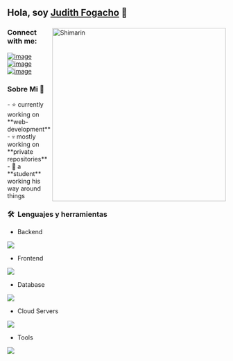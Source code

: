 ## Hola, soy [Judith Fogacho](https://github.com/JudithFogacho) 👋

<div>
  <img align="right" width="400" alt="Shimarin" src="https://i.imgur.com/eDGidzd.png"/>
  <h3 align="left">Connect with me:</h3>
  <div align="left">
  
  [![image](https://img.shields.io/badge/LinkedIn-ff69b4?style=for-the-badge&logo=linkedin&logoColor=white)](https://www.linkedin.com/in/judith-fogacho-268972323?trk=contact-info)
  [![image](https://img.shields.io/badge/Instagram-ff69b4?style=for-the-badge&logo=instagram&logoColor=white)](https://www.instagram.com/a.eluuu)
  [![image](https://img.shields.io/badge/Gmail-ff69b4?style=for-the-badge&logo=gmail&logoColor=white)](mailto:judithfogacho@gmail.com)  
  </div>
  
  <h3> Sobre Mi 👾 </h3>
  - ⭐ currently working on **web-development**
  - 💀 mostly working on **private repositories**
  - 👾 a **student** working his way around things
  

  ### 🛠 &nbsp;Lenguajes y herramientas
  - Backend
  <p align="left">
    <a href="https://skillicons.dev">
      <img src="https://skillicons.dev/icons?i=java,c,c#,py" />
    </a>
  </p>
  
  - Frontend
  <p align="left">
    <a href="https://skillicons.dev">
      <img src="https://skillicons.dev/icons?i=ts,js,react,nextjs,redux,tailwind,materialui" />
    </a>
  </p>
  
  - Database
  <p align="left">
    <a href="https://skillicons.dev">
      <img src="https://skillicons.dev/icons?i=mongodb,mysql,postgresql" />
    </a>
  </p>
  
  - Cloud Servers
  <p align="left">
    <a href="https://skillicons.dev">
      <img src="https://skillicons.dev/icons?i=azure,aws,gcp,firebase,cloudflare" />
    </a>
  </p>
  
  - Tools
  <p align="left">
    <a href="https://skillicons.dev">
      <img src="https://skillicons.dev/icons?i=git,github,docker,figma,xd,idea,vscode,postman,linux" />
    </a>
  </p>

  
</div>
